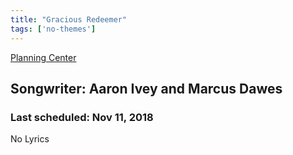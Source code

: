 ```yaml
---
title: "Gracious Redeemer"
tags: ['no-themes']
---
```


[Planning Center](https://services.planningcenteronline.com/songs/16399738)

## Songwriter: Aaron Ivey and Marcus Dawes
### Last scheduled: Nov 11, 2018          

No Lyrics
